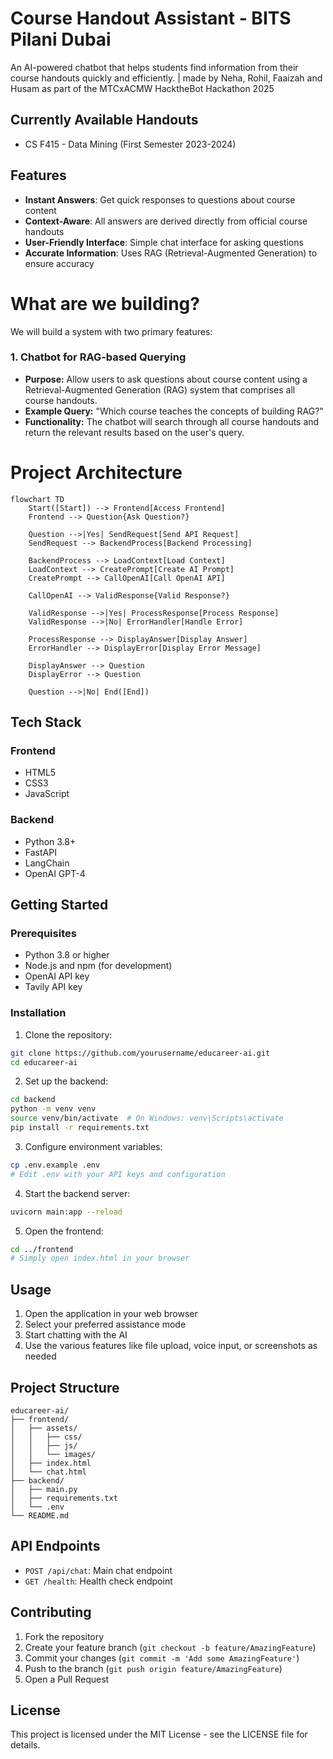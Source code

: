 # Course Handout Assistant - BITS Pilani Dubai

An AI-powered chatbot that helps students find information from their course handouts quickly and efficiently.
| made by Neha, Rohil, Faaizah and Husam as part of the MTCxACMW HacktheBot Hackathon 2025

## Currently Available Handouts
- CS F415 - Data Mining (First Semester 2023-2024)

## Features
- **Instant Answers**: Get quick responses to questions about course content
- **Context-Aware**: All answers are derived directly from official course handouts
- **User-Friendly Interface**: Simple chat interface for asking questions
- **Accurate Information**: Uses RAG (Retrieval-Augmented Generation) to ensure accuracy

# What are we building?

We will build a system with two primary features:

### 1. Chatbot for RAG-based Querying
- **Purpose:** Allow users to ask questions about course content using a Retrieval-Augmented Generation (RAG) system that comprises all course handouts.
- **Example Query:** "Which course teaches the concepts of building RAG?"
- **Functionality:** The chatbot will search through all course handouts and return the relevant results based on the user's query.

# Project Architecture
```mermaid
flowchart TD
    Start([Start]) --> Frontend[Access Frontend]
    Frontend --> Question{Ask Question?}
    
    Question -->|Yes| SendRequest[Send API Request]
    SendRequest --> BackendProcess[Backend Processing]
    
    BackendProcess --> LoadContext[Load Context]
    LoadContext --> CreatePrompt[Create AI Prompt]
    CreatePrompt --> CallOpenAI[Call OpenAI API]
    
    CallOpenAI --> ValidResponse{Valid Response?}
    
    ValidResponse -->|Yes| ProcessResponse[Process Response]
    ValidResponse -->|No| ErrorHandler[Handle Error]
    
    ProcessResponse --> DisplayAnswer[Display Answer]
    ErrorHandler --> DisplayError[Display Error Message]
    
    DisplayAnswer --> Question
    DisplayError --> Question
    
    Question -->|No| End([End])
```
## Tech Stack

### Frontend
- HTML5
- CSS3
- JavaScript

### Backend
- Python 3.8+
- FastAPI
- LangChain
- OpenAI GPT-4

## Getting Started

### Prerequisites
- Python 3.8 or higher
- Node.js and npm (for development)
- OpenAI API key
- Tavily API key

### Installation

1. Clone the repository:
```bash
git clone https://github.com/yourusername/educareer-ai.git
cd educareer-ai
```

2. Set up the backend:
```bash
cd backend
python -m venv venv
source venv/bin/activate  # On Windows: venv\Scripts\activate
pip install -r requirements.txt
```

3. Configure environment variables:
```bash
cp .env.example .env
# Edit .env with your API keys and configuration
```

4. Start the backend server:
```bash
uvicorn main:app --reload
```

5. Open the frontend:
```bash
cd ../frontend
# Simply open index.html in your browser
```

## Usage

1. Open the application in your web browser
2. Select your preferred assistance mode
3. Start chatting with the AI
4. Use the various features like file upload, voice input, or screenshots as needed

## Project Structure

```
educareer-ai/
├── frontend/
│   ├── assets/
│   │   ├── css/
│   │   ├── js/
│   │   └── images/
│   ├── index.html
│   └── chat.html
├── backend/
│   ├── main.py
│   ├── requirements.txt
│   └── .env
└── README.md
```

## API Endpoints

- `POST /api/chat`: Main chat endpoint
- `GET /health`: Health check endpoint

## Contributing

1. Fork the repository
2. Create your feature branch (`git checkout -b feature/AmazingFeature`)
3. Commit your changes (`git commit -m 'Add some AmazingFeature'`)
4. Push to the branch (`git push origin feature/AmazingFeature`)
5. Open a Pull Request

## License

This project is licensed under the MIT License - see the LICENSE file for details.
